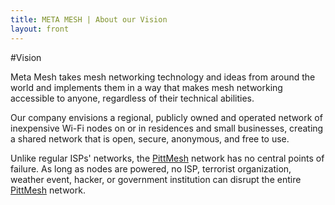 ```yaml
---
title: META MESH | About our Vision
layout: front
---
```

#Vision

Meta Mesh takes mesh networking technology and ideas from around the world and
implements them in a way that makes mesh networking accessible to anyone,
regardless of their technical abilities.

Our company envisions a regional, publicly owned and operated network of
inexpensive Wi-Fi nodes on or in residences and small businesses, creating a 
shared network that is open, secure, anonymous, and free to use.

Unlike regular ISPs' networks, the [PittMesh](http://www.pittmesh.net) network has no central points of
failure. As long as nodes are powered, no ISP, terrorist organization, weather
event, hacker, or government institution can disrupt the entire [PittMesh](http://www.pittmesh.net)
network. 
